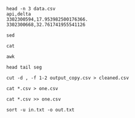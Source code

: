 ```
head -n 3 data.csv
api,delta  
3302300594,17.953982500176366. 
3302300668,32.761741955541126
```

``sed``

``cat``

``awk``

``head tail seg``

``cut -d , -f 1-2 output_copy.csv > cleaned.csv``

``cat *.csv > one.csv``

``cat *.csv >> one.csv``

``sort -u in.txt -o out.txt``
